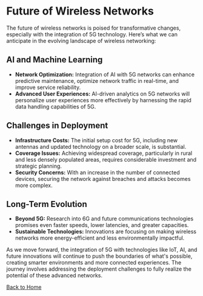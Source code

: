# Future of Wireless Networks

The future of wireless networks is poised for transformative changes, especially with the integration of 5G technology. Here’s what we can anticipate in the evolving landscape of wireless networking:


## AI and Machine Learning
- **Network Optimization:** Integration of AI with 5G networks can enhance predictive maintenance, optimize network traffic in real-time, and improve service reliability.
- **Advanced User Experiences:** AI-driven analytics on 5G networks will personalize user experiences more effectively by harnessing the rapid data handling capabilities of 5G.

## Challenges in Deployment
- **Infrastructure Costs:** The initial setup cost for 5G, including new antennas and updated technology on a broader scale, is substantial.
- **Coverage Issues:** Achieving widespread coverage, particularly in rural and less densely populated areas, requires considerable investment and strategic planning.
- **Security Concerns:** With an increase in the number of connected devices, securing the network against breaches and attacks becomes more complex.

## Long-Term Evolution
- **Beyond 5G:** Research into 6G and future communications technologies promises even faster speeds, lower latencies, and greater capacities.
- **Sustainable Technologies:** Innovations are focusing on making wireless networks more energy-efficient and less environmentally impactful.

As we move forward, the integration of 5G with technologies like IoT, AI, and future innovations will continue to push the boundaries of what's possible, creating smarter environments and more connected experiences. The journey involves addressing the deployment challenges to fully realize the potential of these advanced networks.

[Back to Home](README.md)
